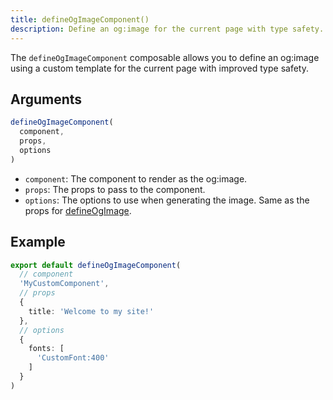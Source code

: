 ```yaml
---
title: defineOgImageComponent()
description: Define an og:image for the current page with type safety.
---
```


The `defineOgImageComponent` composable allows you to define an og:image using a custom template for the current page
with improved type safety.

## Arguments

```ts
defineOgImageComponent(
  component,
  props,
  options
)
```

- `component`: The component to render as the og:image.
- `props`: The props to pass to the component.
- `options`: The options to use when generating the image. Same as the props for [defineOgImage](/docs/og-image/api/define-og-image).

## Example

```ts
export default defineOgImageComponent(
  // component
  'MyCustomComponent',
  // props
  {
    title: 'Welcome to my site!'
  },
  // options
  {
    fonts: [
      'CustomFont:400'
    ]
  }
)
```
